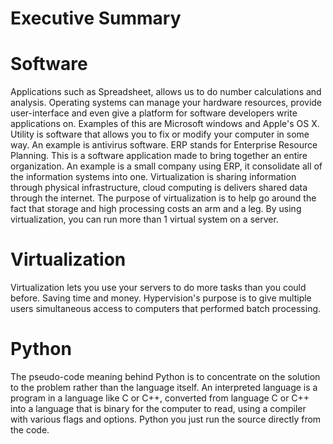 # Executive Summary
# Software
Applications such as Spreadsheet, allows us to do number calculations and analysis. Operating systems can manage your hardware resources, provide user-interface and even give a platform for software developers write applications on. Examples of this are Microsoft windows and Apple's OS X. Utility is software that allows you to fix or modify your computer in some way. An example is antivirus software.
ERP stands for Enterprise Resource Planning. This is a software application made to bring together an entire organization. An example is a small company using ERP, it consolidate all of the information systems into one. 
Virtualization is sharing information through physical infrastructure, cloud computing is delivers shared data through the internet. The purpose of virtualization is to help go around the fact that storage and high processing costs an arm and a leg. By using virtualization, you can run more than 1 virtual system on a server. 
# Virtualization
Virtualization lets you use your servers to do more tasks than you could before. Saving time and money. Hypervision's purpose is to give multiple users simultaneous access to computers that performed batch processing. 
# Python
The pseudo-code meaning behind Python is to concentrate on the solution to the problem rather than the language itself.
An interpreted language is a program in a language like C or C++, converted from language C or C++ into a language that is binary for the computer to read, using a compiler with various flags and options. Python you just run the source directly from the code.
